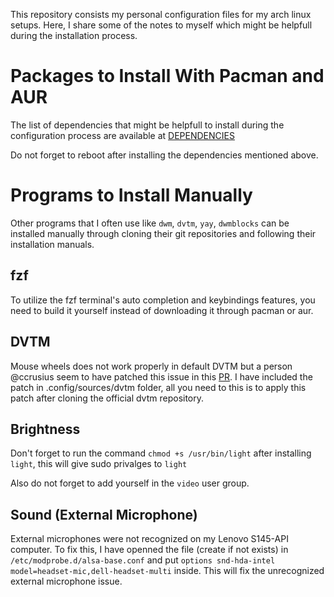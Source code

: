 This repository consists my personal configuration files for my arch linux
setups. Here, I share some of the notes to myself which might be helpfull
during the installation process.

# Packages to Install With Pacman and AUR

The list of dependencies that might be helpfull to install during the
configuration process are available at [DEPENDENCIES](DEPENDENCIES.md)

Do not forget to reboot after installing the dependencies mentioned above.

# Programs to Install Manually

Other programs that I often use like ``dwm``, ``dvtm``, ``yay``, ``dwmblocks``
can be installed manually through cloning their git repositories and following
their installation manuals.

## fzf

To utilize the fzf terminal's auto completion and keybindings features, you
need to build it yourself instead of downloading it through pacman or aur.

## DVTM

Mouse wheels does not work properly in default DVTM but a person @ccrusius seem
to have patched this issue in this
[PR](https://github.com/martanne/dvtm/pull/104). I have included the patch in
.config/sources/dvtm folder, all you need to this is to apply this patch after
cloning the official dvtm repository.

## Brightness

Don't forget to run the command `chmod +s /usr/bin/light` after installing
`light`, this will give sudo privalges to `light`

Also do not forget to add yourself in the `video` user group.

## Sound (External Microphone)

External microphones were not recognized on my Lenovo S145-API computer. To fix
this, I have openned the file (create if not exists) in
``/etc/modprobe.d/alsa-base.conf`` and put ``options snd-hda-intel
model=headset-mic,dell-headset-multi`` inside. This will fix the unrecognized
external microphone issue.

